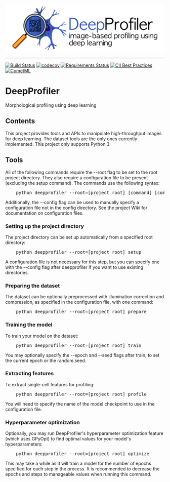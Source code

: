 ![DeepProfiler](images/logo/banner.png)

-----------------

[![Build Status](https://travis-ci.org/broadinstitute/DeepProfiler.svg?branch=master)](https://travis-ci.org/broadinstitute/DeepProfiler)
[![codecov](https://codecov.io/gh/broadinstitute/DeepProfiler/branch/master/graph/badge.svg)](https://codecov.io/gh/broadinstitute/DeepProfiler)
[![Requirements Status](https://requires.io/github/broadinstitute/DeepProfiler/requirements.svg?branch=master)](https://requires.io/github/broadinstitute/DeepProfiler/requirements/?branch=master)
[![CII Best Practices](https://bestpractices.coreinfrastructure.org/projects/1966/badge)](https://bestpractices.coreinfrastructure.org/projects/1966)
[![CometML](https://img.shields.io/badge/comet.ml-track-brightgreen.svg)](https://www.comet.ml)

# DeepProfiler
Morphological profiling using deep learning 

## Contents

This project provides tools and APIs to manipulate high-throughput images for deep learning. The dataset tools are the only ones currently implemented. This project only supports Python 3.

## Tools

All of the following commands require the --root flag to be set to the root project directory. They also require a configuration file to be present (excluding the setup command). The commands use the following syntax:

<pre>
    python deepprofiler --root=[project root] [command] [command flags]
</pre>

Additionally, the --config flag can be used to manually specify a configuration file not in the config directory. See the project Wiki for documentation on configuration files.

### Setting up the project directory

The project directory can be set up automatically from a specified root directory:

<pre>
    python deepprofiler --root=[project root] setup
</pre>

A configuration file is not necessary for this step, but you can specify one with the --config flag after deepprofiler if you want to use existing directories.

### Preparing the dataset

The dataset can be optionally preprocessed with illumination correction and compression, as specified in the configuration file, with one command:

<pre>
    python deepprofiler --root=[project root] prepare
</pre>

### Training the model

To train your model on the dataset:

<pre>
    python deepprofiler --root=[project root] train
</pre>

You may optionally specify the --epoch and --seed flags after train, to set the current epoch or the random seed.

### Extracting features

To extract single-cell features for profiling:

<pre>
    python deepprofiler --root=[project root] profile
</pre>

You will need to specify the name of the model checkpoint to use in the configuration file.

### Hyperparameter optimization

Optionally, you may run DeepProfiler's hyperparameter optimization feature (which uses GPyOpt) to find optimal values for your model's hyperparameters:

<pre>
    python deepprofiler --root=[project root] optimize
</pre>

This may take a while as it will train a model for the number of epochs specified for each step in the process. It is recommended to decrease the epochs and steps to manageable values when running this command.
